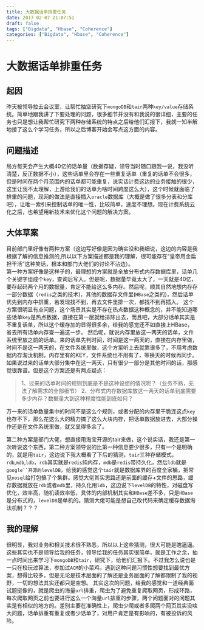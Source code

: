 ```yaml
---
title: 大数据话单排重任务
date: 2017-02-07 21:07:51
draft: false
tags: ["Bigdata", "Hbase", "Coherence"]
categories: ["Bigdata", "Hbase", "Coherence"]
---
```

# 大数据话单排重任务
## 起因
昨天被领导拉去会议室，让帮忙抽空研究下`mongoDB`和`tair`两种`key/value`存储系统。简单地跟我讲了下要处理的问题，很多细节并没有和我说的很详细，主要的任务也只是想让我帮忙研究下两种存储系统的特点之后给他们汇报下，我就一知半解地接了这么个学习任务，所以之后博客开始会写点这方面的内容。
## 问题描述
局方每天会产生大概40亿的话单量（数据存疑，领导当时随口跟我一说，我没听清楚，反正数据不小），这些话单里会存在一些重复话单（重复的话单不会很多，但是时间在两个月范围内的话单都可能重复，说实话计费这边的业务接触的很少，这里让我不太理解，上游给我们的话单为啥时间跨度这么大），这个时候就面临了排重的问题，现网的做法是直接插入`oracle`数据库（大概是做了很多分表和分库吧），让唯一索引来控制话单的唯一性，比较简单，速度不理想。现在计费系统云化之后，也希望用新技术来优化这个问题的解决方案。

<!--more-->

## 大体草案
目前部门里好像有两种方案（这边写好像是因为确实没和我细说，这边的内容是我根据了解的信息推测的,所以以下方案描述都是我的理解，很可能存在“皇帝用金扁担干活”这种笑话，根本和部门大佬们的讨论不沾边）。  
第一种方案好像是这样子的，最理想的方案就是全放分布式内存数据库里，话单几个关键字组成个`key`，查询后写入。但是呢，数据量毕竟太大了，一天就是40亿，要存起码两个月的数据量，肯定不能给这么多内存。然后呢，顺其自然地想内存存一部分数据（`redis`之类的技术)，其他的数据存文件里(`HBase`之类的)，然后话单优先到内存中排重，若发现找不到，再去文件里排一次，都找不到再插入。 
这个方案很明显有点问题，这个场景其实是不存在热点数据这种概念的，并不能知道哪些话单`key`是热点数据，直接在第一层就给排除出去，而且吧，大部分话单其实是不重复话单，所以这个缓存加的显得很多余，给我的感觉还不如直接上HBase，省去所有话单内存查一遍这一步。 
然后呢，就说内存里放这一两天的话单，文件系统里放之前的话单。来的话单先判时间，时间是这一两天的，直接在内存里做，时间不是这一两天的，在文件系统里做，这个方案听上去就靠谱多了，不用考虑数据内存淘汰机制，内存里有的KEY，文件系统也不用有了，等换天的时候再同步。如果说过来的话单大部分集中在这一两天，只有很少一部分是其他时间的话，那感觉很靠谱。但是这个方案还是有两点疑点：  

>1、过来的话单时间的规则到底是不是这种设想的情况呢？（业务不熟，无法了解需求的全部细节） 
>2、分布式内存数据库放这一两天的话单到底需要多少内存？数据量大到这种程度性能到底如何？

万一来的话单数量集中的时间不是这么个规则，或者分配的内存里干脆连这点`key`也存不下，那么花这么大的精力搞了这么大块内存，把话单数据放进去，大部分操作还是在文件系统里做，就又显得多余了。

第二种方案是部门大佬，想直接用淘宝开源的tair来做，这个说实话，我还是第一次听说这个东西，第二种方案领导说的比第一种信息要少很多，只有一个是明确的，就是用`tair`，这边说下我大概看了下后的猜测，`tair`三种存储模式，`rdb`,`mdb`,`ldb`，`rdb`其实就是`redis`纯内存，`mdb`是`redis`带持久化，然后`ldb`就是`google``开源的levelDB`，给我的感觉这个`tair`就是数据库界的百度全家桶，把常见`nosql`给打包搞了个集群。感觉大佬其实思路还是前面的缓存+文件的思路，缓存数据就放在`rdb`或者`mdb`里，持久化用`ldb`，这边说下`levelDB`的特性，对磁盘写优化，效率高，随机读效率低，具体的内部机制其实和`HBase`差不多，只是`HBase`是分布式的，`levelDB`是单机的。猜测大佬可能是想自己改代码来确定缓存数据淘汰机制？？？

## 我的理解
很明显，我对业务和相关技术很不熟悉，所以以上这些猜测，很大可能是瞎逼逼。这些其实也不是领导给我的任务，领导给我的任务其实很简单，就是工作之余，抽一点时间出来学习下`mongoDB`和`tair`，研究下，给他们汇报下。不过我怎么说也是一只在校玩过算法，参加过`ACM`的小菜鸡，遇到这种问题习惯性想要找到最优方案，想得比较多，但是无论是技术层面的了解还是业务层面的了解都限制了我的视野，一切的想法其实还都只是空想。 
其实这次的问题，给我的感觉和一道经典面试题挺像的，就是爬虫的海量`url`排重，爬虫为了避免重复爬取网页，形成环路，每次爬取网页之前也要进行这么一个海量`url`排重的步骤，两个问题面对的问题其实是有相似的地方的。差别主要在准确性上，爬虫少爬或者多爬两个网页其实没啥大问题，话单排重有重复或者少话单了，对用户肯定是有影响的，有被投诉的风险。
